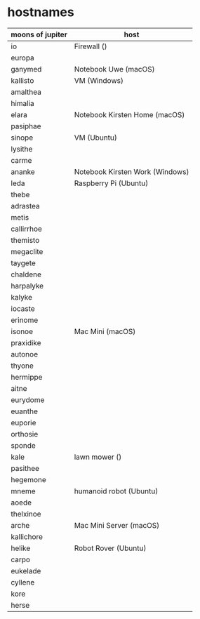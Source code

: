 # hostnames

| moons of jupiter | host    |
|------------------|---------|
| io               | Firewall () |
| europa           | |
| ganymed          | Notebook Uwe (macOS) |
| kallisto         | VM (Windows) |
| amalthea         | |
| himalia          | |
| elara            | Notebook Kirsten Home (macOS) |
| pasiphae         | |
| sinope           | VM (Ubuntu) |
| lysithe          | |
| carme            | |
| ananke           | Notebook Kirsten Work (Windows) |
| leda             | Raspberry Pi (Ubuntu) |
| thebe            | |
| adrastea         | |
| metis            | |
| callirrhoe       | |
| themisto         | |
| megaclite        | |
| taygete          | |
| chaldene         | |
| harpalyke        | |
| kalyke           | |
| iocaste          | |
| erinome          | |
| isonoe           | Mac Mini (macOS) |
| praxidike        | |
| autonoe          | |
| thyone           | |
| hermippe         | |
| aitne            | |
| eurydome         | |
| euanthe          | |
| euporie          | |
| orthosie         | |
| sponde           | |
| kale             | lawn mower () |
| pasithee         | |
| hegemone         | |
| mneme            | humanoid robot (Ubuntu) |
| aoede            | |
| thelxinoe        | |
| arche            | Mac Mini Server (macOS) |
| kallichore       | |
| helike           | Robot Rover (Ubuntu) |
| carpo            | |
| eukelade         | |
| cyllene          | |
| kore             | |
| herse            | |
